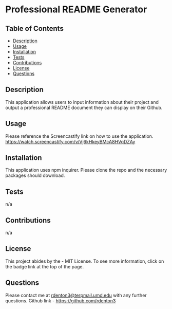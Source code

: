 # Professional README Generator
  

  ## Table of Contents 
  * [Description](#description)
  * [Usage](#usage)
  * [Installation](#installation)
  * [Tests](#tests)
  * [Contributions](#contributions)
  * [License](#license)
  * [Questions](#questions)

  ## Description
  This application allows users to input information about their project and output a professional README document they can display on their Github.

  ## Usage
  Please reference the Screencastify link on how to use the application. https://watch.screencastify.com/v/Vj6kHkeyBMcA8HVqDZAy

  ## Installation
  This application uses npm inquirer. Please clone the repo and the necessary packages should download.

  ## Tests
  n/a

  ## Contributions
  n/a

  ## License
  This project abides by the - MIT License. To see more information, click on the badge link at the top of the page.

  ## Questions
  Please contact me at rdenton3@terpmail.umd.edu with any further questions. 
  Github link - https://github.com/rdenton3
